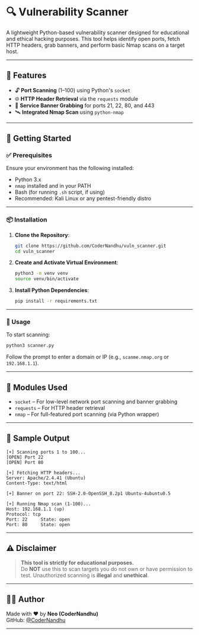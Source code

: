 # 🔍 Vulnerability Scanner

A lightweight Python-based vulnerability scanner designed for educational and ethical hacking purposes. This tool helps identify open ports, fetch HTTP headers, grab banners, and perform basic Nmap scans on a target host.

---

## 📌 Features

- 🔓 **Port Scanning** (1–100) using Python's `socket`
- 🌐 **HTTP Header Retrieval** via the `requests` module
- 🧾 **Service Banner Grabbing** for ports 21, 22, 80, and 443
- 🛰️ **Integrated Nmap Scan** using `python-nmap`

---

## 🚀 Getting Started

### ✅ Prerequisites

Ensure your environment has the following installed:

- Python 3.x
- `nmap` installed and in your PATH
- Bash (for running `.sh` script, if using)
- Recommended: Kali Linux or any pentest-friendly distro

---

### 📦 Installation

1. **Clone the Repository**:
   ```bash
   git clone https://github.com/CoderNandhu/vuln_scanner.git
   cd vuln_scanner
   ```

2. **Create and Activate Virtual Environment**:
   ```bash
   python3 -m venv venv
   source venv/bin/activate
   ```

3. **Install Python Dependencies**:
   ```bash
   pip install -r requirements.txt
   ```

---

### 🧪 Usage

To start scanning:
```bash
python3 scanner.py
```

Follow the prompt to enter a domain or IP (e.g., `scanme.nmap.org` or `192.168.1.1`).

---

## 🧰 Modules Used

- `socket` – For low-level network port scanning and banner grabbing
- `requests` – For HTTP header retrieval
- `nmap` – For full-featured port scanning (via Python wrapper)

---

## 📂 Sample Output

```text
[+] Scanning ports 1 to 100...
[OPEN] Port 22
[OPEN] Port 80

[+] Fetching HTTP headers...
Server: Apache/2.4.41 (Ubuntu)
Content-Type: text/html

[+] Banner on port 22: SSH-2.0-OpenSSH_8.2p1 Ubuntu-4ubuntu0.5

[+] Running Nmap scan (1-100)...
Host: 192.168.1.1 (up)
Protocol: tcp
Port: 22     State: open
Port: 80     State: open
```

---

## ⚠️ Disclaimer

> **This tool is strictly for educational purposes.**  
> Do **NOT** use this to scan targets you do not own or have permission to test. Unauthorized scanning is **illegal** and **unethical**.

---

## 👨‍💻 Author

Made with ❤️ by **Neo (CoderNandhu)**  
GitHub: [@CoderNandhu](https://github.com/CoderNandhu)

---
